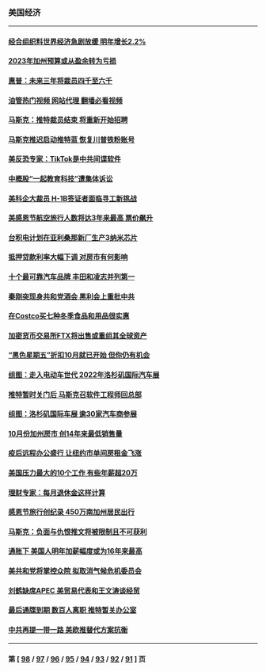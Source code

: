 ### 美国经济
---
#### [经合组织料世界经济急剧放缓 明年增长2.2%](../../pages/ncid1078158/n13871095.md?11231245) 
#### [2023年加州预算或从盈余转为亏损](../../pages/ncid1078158/n13871180.md?11231245) 
#### [惠普：未来三年将裁员四千至六千](../../pages/ncid1078158/n13871130.md?11231245) 
#### [油管热门视频 网站代理 翻墙必看视频](http://138.2.39.72:81/youtube.html?epic-marker?11231245)
#### [马斯克：推特裁员结束 将重新开始招聘](../../pages/ncid1078158/n13871006.md?11231245) 
#### [马斯克推迟启动推特蓝 恢复川普铁粉账号](../../pages/ncid1078158/n13870442.md?11231245) 
#### [美反恐专家：TikTok是中共间谍软件](../../pages/ncid1078158/n13870989.md?11231245) 
#### [中概股“一起教育科技”遭集体诉讼](../../pages/ncid1078158/n13870600.md?11231245) 
#### [美科企大裁员 H-1B签证者面临寻工新挑战](../../pages/ncid1078158/n13870461.md?11231245) 
#### [美感恩节航空旅行人数将达3年来最高 票价飙升](../../pages/ncid1078158/n13870458.md?11231245) 
#### [台积电计划在亚利桑那新厂生产3纳米芯片](../../pages/ncid1078158/n13870302.md?11231245) 
#### [抵押贷款利率大幅下调 对房市有何影响](../../pages/ncid1078158/n13869952.md?11231245) 
#### [十个最可靠汽车品牌 丰田和凌志并列第一](../../pages/ncid1078158/n13869846.md?11231245) 
#### [秦刚突现身共和党酒会 黑利会上重批中共](../../pages/ncid1078158/n13869661.md?11231245) 
#### [在Costco买七种冬季食品和用品很实惠](../../pages/ncid1078158/n13868166.md?11231245) 
#### [加密货币交易所FTX将出售或重组其全球资产](../../pages/ncid1078158/n13869376.md?11231245) 
#### [“黑色星期五”折扣10月就已开始 但你仍有机会](../../pages/ncid1078158/n13869335.md?11231245) 
#### [组图：走入电动车世代 2022年洛杉矶国际汽车展](../../pages/ncid1078158/n13869304.md?11231245) 
#### [推特暂时关门后 马斯克召软件工程师回总部](../../pages/ncid1078158/n13869277.md?11231245) 
#### [组图：洛杉矶国际车展 逾30家汽车商参展](../../pages/ncid1078158/n13869113.md?11231245) 
#### [10月份加州房市 创14年来最低销售量](../../pages/ncid1078158/n13868890.md?11231245) 
#### [疫后远程办公盛行 让纽约市单间房租金飞涨](../../pages/ncid1078158/n13868927.md?11231245) 
#### [美国压力最大的10个工作 有些年薪超20万](../../pages/ncid1078158/n13868865.md?11231245) 
#### [理财专家：每月退休金这样计算](../../pages/ncid1078158/n13868853.md?11231245) 
#### [感恩节旅行创纪录 450万南加州居民出行](../../pages/ncid1078158/n13868844.md?11231245) 
#### [马斯克：负面与仇恨推文将被限制且不可获利](../../pages/ncid1078158/n13868773.md?11231245) 
#### [通胀下 美国人明年加薪幅度或为16年来最高](../../pages/ncid1078158/n13868757.md?11231245) 
#### [美共和党将掌控众院 拟取消气候危机委员会](../../pages/ncid1078158/n13868747.md?11231245) 
#### [刘鹤缺席APEC 美贸易代表和王文涛谈经贸](../../pages/ncid1078158/n13868724.md?11231245) 
#### [最后通牒到期 数百人离职 推特暂关办公室](../../pages/ncid1078158/n13868699.md?11231245) 
#### [中共再提一带一路 美欧推替代方案抗衡](../../pages/ncid1078158/n13868587.md?11231245) 

---
#### 第 [ [98](./98.md?11231245) / [97](./97.md?11231245) / [96](./96.md?11231245) / [95](./95.md?11231245) / [94](./94.md?11231245) / [93](./93.md?11231245) / [92](./92.md?11231245) / [91](./91.md?11231245) ] 页
